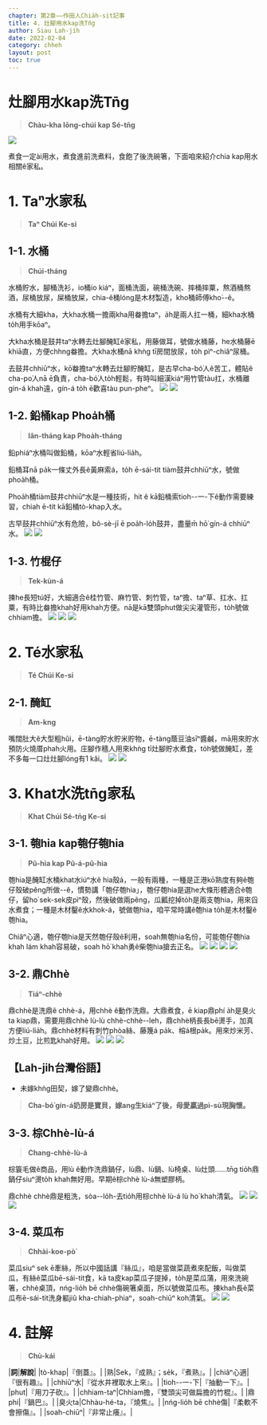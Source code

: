 ```yaml
---
chapter: 第2章——作田人Chia̍h-si̍t記事
title: 4. 灶腳用水kap洗Tn̄g
author: Siau Lah-jih
date: 2022-02-04
category: chheh
layout: post
toc: true
---
```


# 灶腳用水kap洗Tn̄g
> **Chàu-kha Iōng-chúi kap Sé-tn̄g**

![](../too5/13/13-2-2.醃缸.jpg)

煮食一定ài用水，煮食進前洗煮料，食飽了後洗碗箸，下面咱來紹介chia kap用水相關ê家私。

# 1. Taⁿ水家私
>**Taⁿ Chúi Ke-si**

## 1-1. 水桶
>**Chúi-tháng**

水桶貯水，腳桶洗衫，io桶io kiáⁿ，面桶洗面，碗桶洗碗、摔桶摔粟，熬酒桶熬酒，尿桶放尿，屎桶放屎，chia-ê桶lóng是木材製造，kho͘桶師傅kho͘--ê。

水桶有大細kha，大kha水桶一擔兩kha用畚擔taⁿ，a̍h是兩人扛一桶，細kha水桶to̍h用手kōaⁿ。

大kha水桶是鼓井taⁿ水轉去灶腳醃缸ê家私，用藤做耳，號做水桶藤，he水桶藤ē khiā直，方便chhng畚擔。大kha水桶nā khǹg tī房間放尿，to̍h pìⁿ-chiâⁿ尿桶。

去鼓井chhiūⁿ水，kō͘畚擔taⁿ水轉去灶腳貯醃缸，是古早cha-bó͘人ê苦工，體貼ê cha-po͘人nā ē負責，cha-bó͘人to̍h輕鬆，有時叫細漢kiáⁿ用竹管tàu扛，水桶離gín-á khah遠，gín-á to̍h ē歡喜tàu pun-pheⁿ。
![](../too5/09/9-4-32.水桶大.jpg)
![](../too5/09/9-4-33.水桶細.jpg)

## 1-2. 鉛桶kap Phoa̍h桶
>**Iân-tháng kap Phoa̍h-tháng**

鉛phiáⁿ水桶叫做鉛桶，kōaⁿ水輕省liú-lia̍h。

鉛桶耳nā pa̍k一條丈外長ê黃麻索á，to̍h ē-sái-tit tiàm鼓井chhiūⁿ水，號做phoa̍h桶。

Phoa̍h桶tiàm鼓井chhiūⁿ水是一種技術，hit ê kā鉛桶索tioh--一-下ê動作需要練習，chiah ē-tit kā鉛桶tò-khap入水。

古早鼓井chhiūⁿ水有危險，bô-sè-jī ē poa̍h-lo̍h鼓井，盡量m̄ hō͘ gín-á chhiūⁿ水。
![](../too5/09/9-4-34.拔桶.jpg)
![](../too5/09/9-4-35.拔桶竹塘.jpg)

## 1-3. 竹棍仔
>**Tek-kùn-á**

揀he長短tú好，大細適合ê桂竹管、麻竹管、刺竹管，taⁿ擔、taⁿ草、扛水、扛粟，有時比畚擔khah好用khah方便。nā是kā雙頭phut做尖尖灌管形，to̍h號做chhiam擔。
![](../too5/09/9-4-36.竹棍仔.jpg)
![](../too5/09/9-4-37.竹管.jpg)
![](../too5/09/9-4-38.竹管仔.jpg)

# 2. Té水家私
>**Té Chúi Ke-si**

## 2-1. 醃缸
>**Am-kng**

嘴闊肚大ê大型粗hûi，ē-tàng貯水貯米貯物，ē-tàng蔭豆油sīⁿ醬鹹，mā用來貯水預防火燒厝phah火用。庄腳作穡人用來khǹg tī灶腳貯水煮食，to̍h號做醃缸，差不多每一口灶灶腳lóng有1 kâi。
![](../too5/13/13-2-1.醃缸.jpg)
![](../too5/13/13-2-2A.醃缸.jpg)


# 3. Khat水洗tn̄g家私
>**Khat Chúi Sé-tn̄g Ke-si**

## 3-1. 匏hia kap匏仔匏hia
>**Pû-hia kap Pû-á-pû-hia**

匏hia是醃缸水桶khat水iúⁿ水ê hia殼á，一般有兩種，一種是正港kō͘熟度有夠ê匏仔殼破pêng所做--ê，慣勢講「匏仔匏hia」，匏仔匏hia是選he大條形體適合ê匏仔，留ho͘ sek-sek皮pìⁿ殼，然後破做兩pêng，瓜瓤挖掉to̍h是兩支匏hia，用來舀水煮食；一種是木材鑿ê水khok-á，號做匏hia，咱平常時講ê匏hia to̍h是木材鑿ê匏hia。

Chiâⁿ心適，匏仔匏hia是天然匏仔殼ê利用，soah無匏hia名份，可能匏仔匏hia khah lám khah容易破，soah hō͘ khah勇ê柴匏hia搶去正名。
![](../too5/09/9-4-1.匏桸陳正雄.jpg)
![](../too5/09/9-4-2.匏桸陳正雄.jpg)
![](../too5/09/9-4-3.匏仔匏桸.jpg)
![](../too5/09/9-4-4.匏仔匏桸.jpg)

## 3-2. 鼎Chhè
>**Tiáⁿ-chhè**

鼎chhè是洗鼎ê chhè-á，用chhè ê動作洗鼎。大鼎煮食，ē kiap鼎phí a̍h是臭火ta kiap鼎，需要用鼎chhè lù-lù chhè-chhè--leh，鼎chhè柄長長bē燙手，加真方便liú-lia̍h。鼎chhè材料有刺竹phòa絲、藤篾á pa̍k、榕á根pa̍k。用來炒米芳、炒土豆，比煎匙khah好用。
![](../too5/09/9-4-15.鼎摖.jpg)
![](../too5/09/9-4-16.鼎摖.jpg)
![](../too5/09/9-4-16a.鼎摖.jpg)

## 【Lah-jih台灣俗語】
- 未嫁khǹg田契，嫁了變鼎chhè。
>**Cha-bó͘ gín-á奶房是寶貝，嫁ang生kiáⁿ了後，母愛贏過pì-sù現胸懷。**

## 3-3. 棕Chhè-lù-á
>**Chang-chhè-lù-á**
  
棕簑毛做ê商品，用lù ê動作洗鼎鍋仔，lù鼎、lù鍋、lù椅桌、lù灶頭‥‥‥tn̄g tio̍h鼎鍋仔siuⁿ燙to̍h khah無好用。早期ê棕chhè lù-á無塑膠柄。

鼎chhè chhè鼎是粗洗，sòa--lo̍h-去tio̍h用棕chhè lù-á lù ho͘ khah清氣。
![](../too5/09/9-4-17.棕摖.jpg)
![](../too5/09/9-4-17a.鼎摖攄仔.jpg)
![](../too5/09/9-4-17b.棕鑢仔.jpg)

## 3-4. 菜瓜布
>**Chhài-koe-pò͘**
  
菜瓜siuⁿ sek ē牽絲，所以中國話講『絲瓜』，咱是當做菜蔬煮來配飯，叫做菜瓜，有絲ê菜瓜bē-sái-tit食，kā ta皮kap菜瓜子提掉，to̍h是菜瓜蒲，用來洗碗箸，chhè桌頂，nńg-lio̍h bē chhè傷碗箸桌面，所以號做菜瓜布。揀khah長ê菜瓜布ē-sái-tit洗身軀jiû kha-chiah-phiaⁿ，soah-chiūⁿ koh清氣。
![](../too5/09/9-4-30.菜瓜布.jpg)
![](../too5/09/9-4-31.菜瓜布.jpg)

# 4. 註解
> **Chù-kái**

|**詞**|**解說**|
|tò-khap|『倒蓋』。|
|熟|Sek，『成熟』；se̍k，『煮熟』。|
|chiâⁿ心適|『很有趣』。|
|chhiūⁿ水|『從水井裡取水上來』。|
|tioh--一-下|『抽動一下』。|
|phut|『用刀子砍』。|
|chhiam-taⁿ|Chhiam擔，『雙頭尖可做扁擔的竹棍』。|
|鼎phí|『鍋巴』。|
|臭火ta|Chhàu-hé-ta，『燒焦』。|
|nńg-lio̍h bē chhè傷|『柔軟不會擦傷』。|
|soah-chiūⁿ|『非常止癢』。|

